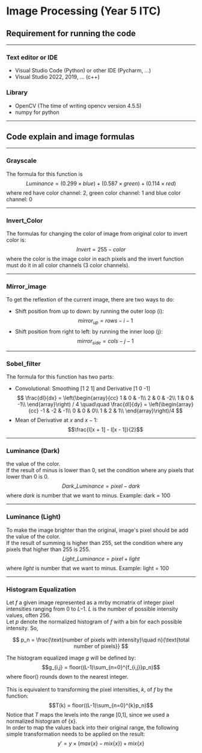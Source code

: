 # Image Processing (Year 5 ITC)

## Requirement for running the code
---
### Text editor or IDE
- Visual Studio Code (Python) or other IDE (Pycharm, ...)
- Visual Studio 2022, 2019, ... (c++)
### Library
- OpenCV (The time of writing opencv version 4.5.5)
- numpy for python
---

## Code explain and image formulas

---
### Grayscale
The formula for this function is 
$$ Luminance = (0.299 \times blue) + (0.587 \times green) + (0.114 \times red) $$ 
where red have color channel: 2, green color channel: 1 and blue color channel: 0

---
### Invert_Color
The formulas for changing the color of image from original color to invert color is:
$$ Invert = 255 - color $$
where the color is the image color in each pixels and the invert function must do it in all color channels (3 color channels).

---
### Mirror_image
To get the reflextion of the current image, there are two ways to do: <br>
- Shift position from up to down: by running the outer loop (i): 
$$ mirror_{up} = rows - i - 1 $$ 
- Shift position from right to left: by running the inner loop (j): 
$$ mirror_{side} = cols - j - 1 $$

---
### Sobel_filter
The formula for this function has two parts:
- Convolutional: Smoothing [1 2 1] and Derivative [1 0 -1]
$$ 
\frac{dI}{dx} = 
\left(\begin{array}{cc} 
1 & 0 & -1\\
2 & 0 & -2\\
1 & 0 & -1\\
\end{array}\right) / 4 \quad\quad
\frac{dI}{dy} = 
\left(\begin{array}{cc} 
-1 & -2 & -1\\
0 & 0 & 0\\
1 & 2 & 1\\
\end{array}\right)/4
$$ 
- Mean of Derivative at $x$ and $x-1$:
$$\frac{I[x + 1] - I[x - 1]}{2}$$

---
### Luminance (Dark)
the value of the color. <br>
If the result of minus is lower than 0, set the condition where any pixels that lower than 0 is 0.
$$Dark\_ Luminance = pixel - dark$$
where $dark$ is number that we want to minus. Example: dark = 100

---
### Luminance (Light)
To make the image brighter than the original, image's pixel should be add the value of the color. <br>
If the result of summing is higher than 255, set the condition where any pixels that higher than 255 is 255.
$$Light\_ Luminance = pixel + light$$
where $light$ is number that we want to minus. Example: light = 100

--- 
### Histogram Equalization
Let *f*  a given image represented as a mrby mcmatrix of integer pixel intensities ranging from 0 to $L–1$. *L* is the number of possible intensity values,
 often 256. <br>
Let *p* denote the normalized histogram of *f* with a bin for each possible intensity. So,

$$ p_n = \frac{\text{number of pixels with intensity}\quad n}{\text{total number of pixels}} $$

The histogram equalized image *g* will be defined by:
$$g_{i,j} = floor((L-1)\sum_{n=0}^{f_{i,j}}p_n)$$
where floor() rounds down to the nearest integer. <br>
<br>
This is equivalent to transforming the pixel intensities, *k*, of *f* by the function:
$$T(k) = floor((L-1)\sum_{n=0}^{k}p_n)$$
Notice that *T* maps the levels into the range [0,1], since we used a normalized histogram of {x}. <br>
In order to map the values back into their original range, the following simple transformation needs to be applied on the result:
$$y' = y \times (max\{x\}-mix\{x\})+mix\{x\}$$
